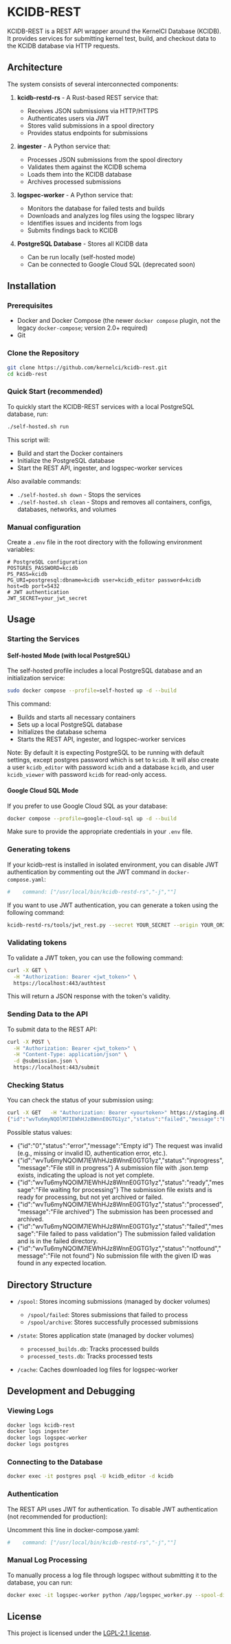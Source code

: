 # KCIDB-REST

KCIDB-REST is a REST API wrapper around the KernelCI Database (KCIDB). It provides services for submitting kernel test, build, and checkout data to the KCIDB database via HTTP requests.

## Architecture

The system consists of several interconnected components:

1. **kcidb-restd-rs** - A Rust-based REST service that:
   - Receives JSON submissions via HTTP/HTTPS
   - Authenticates users via JWT
   - Stores valid submissions in a spool directory
   - Provides status endpoints for submissions

2. **ingester** - A Python service that:
   - Processes JSON submissions from the spool directory
   - Validates them against the KCIDB schema
   - Loads them into the KCIDB database
   - Archives processed submissions

3. **logspec-worker** - A Python service that:
   - Monitors the database for failed tests and builds
   - Downloads and analyzes log files using the logspec library
   - Identifies issues and incidents from logs
   - Submits findings back to KCIDB

4. **PostgreSQL Database** - Stores all KCIDB data
   - Can be run locally (self-hosted mode)
   - Can be connected to Google Cloud SQL (deprecated soon)

## Installation

### Prerequisites

- Docker and Docker Compose (the newer `docker compose` plugin, not the legacy `docker-compose`; version 2.0+ required)
- Git

### Clone the Repository

```bash
git clone https://github.com/kernelci/kcidb-rest.git
cd kcidb-rest
```

### Quick Start (recommended)
To quickly start the KCIDB-REST services with a local PostgreSQL database, run:

```bash
./self-hosted.sh run
```
This script will:
- Build and start the Docker containers
- Initialize the PostgreSQL database
- Start the REST API, ingester, and logspec-worker services

Also available commands:
- `./self-hosted.sh down` - Stops the services
- `./self-hosted.sh clean` - Stops and removes all containers, configs, databases, networks, and volumes

### Manual configuration

Create a `.env` file in the root directory with the following environment variables:

```
# PostgreSQL configuration
POSTGRES_PASSWORD=kcidb
PS_PASS=kcidb
PG_URI=postgresql:dbname=kcidb user=kcidb_editor password=kcidb host=db port=5432
# JWT authentication
JWT_SECRET=your_jwt_secret
```

## Usage

### Starting the Services

#### Self-hosted Mode (with local PostgreSQL)

The self-hosted profile includes a local PostgreSQL database and an initialization service:

```bash
sudo docker compose --profile=self-hosted up -d --build
```

This command:
- Builds and starts all necessary containers
- Sets up a local PostgreSQL database
- Initializes the database schema
- Starts the REST API, ingester, and logspec-worker services

Note: By default it is expecting PostgreSQL to be running with default settings, except postgres password which is set to `kcidb`.
It will also create a user `kcidb_editor` with password `kcidb` and a database `kcidb`, and user `kcidb_viewer` with password `kcidb` for read-only access.

#### Google Cloud SQL Mode

If you prefer to use Google Cloud SQL as your database:

```bash
docker compose --profile=google-cloud-sql up -d --build
```

Make sure to provide the appropriate credentials in your `.env` file.

### Generating tokens

If your kcidb-rest is installed in isolated environment, you can disable JWT authentication by commenting out the JWT command in `docker-compose.yaml`:

```yaml
#    command: ["/usr/local/bin/kcidb-restd-rs","-j",""]
```

If you want to use JWT authentication, you can generate a token using the following command:

```bash
kcidb-restd-rs/tools/jwt_rest.py --secret YOUR_SECRET --origin YOUR_ORIGIN
```

### Validating tokens

To validate a JWT token, you can use the following command:

```bash
curl -X GET \
  -H "Authorization: Bearer <jwt_token>" \
  https://localhost:443/authtest
```
This will return a JSON response with the token's validity.

### Sending Data to the API

To submit data to the REST API:

```bash
curl -X POST \
  -H "Authorization: Bearer <jwt_token>" \
  -H "Content-Type: application/json" \
  -d @submission.json \
  https://localhost:443/submit
```

### Checking Status

You can check the status of your submission using:

```bash
curl -X GET   -H "Authorization: Bearer <yourtoken>" https://staging.db.kernelci.org/status?id=wvTu6myNQOlM7IEWhHJz8WnnE0GTG1yz
{"id":"wvTu6myNQOlM7IEWhHJz8WnnE0GTG1yz","status":"failed","message":"File found"}
```

Possible status values:

-	{"id":"0","status":"error","message":"Empty id"}	The request was invalid (e.g., missing or invalid ID, authentication error, etc.).
-	{"id":"wvTu6myNQOlM7IEWhHJz8WnnE0GTG1yz","status":"inprogress","message":"File still in progress"}	A submission file with .json.temp exists, indicating the upload is not yet complete.
-	{"id":"wvTu6myNQOlM7IEWhHJz8WnnE0GTG1yz","status":"ready","message":"File waiting for processing"}	The submission file exists and is ready for processing, but not yet archived or failed.
-	{"id":"wvTu6myNQOlM7IEWhHJz8WnnE0GTG1yz","status":"processed","message":"File archived"}	The submission has been processed and archived.
-	{"id":"wvTu6myNQOlM7IEWhHJz8WnnE0GTG1yz","status":"failed","message":"File failed to pass validation"}	The submission failed validation and is in the failed directory.
-	{"id":"wvTu6myNQOlM7IEWhHJz8WnnE0GTG1yz","status":"notfound","message":"File not found"}	No submission file with the given ID was found in any expected location.


## Directory Structure

- `/spool`: Stores incoming submissions (managed by docker volumes)
  - `/spool/failed`: Stores submissions that failed to process
  - `/spool/archive`: Stores successfully processed submissions

- `/state`: Stores application state (managed by docker volumes)
  - `processed_builds.db`: Tracks processed builds
  - `processed_tests.db`: Tracks processed tests

- `/cache`: Caches downloaded log files for logspec-worker

## Development and Debugging

### Viewing Logs

```bash
docker logs kcidb-rest
docker logs ingester
docker logs logspec-worker
docker logs postgres
```

### Connecting to the Database

```bash
docker exec -it postgres psql -U kcidb_editor -d kcidb
```

### Authentication

The REST API uses JWT for authentication. To disable JWT authentication (not recommended for production):

Uncomment this line in docker-compose.yaml:
```yaml
#    command: ["/usr/local/bin/kcidb-restd-rs","-j",""]
```

### Manual Log Processing

To manually process a log file through logspec without submitting it to the database, you can run:

```bash
docker exec -it logspec-worker python /app/logspec_worker.py --spool-dir /app/spool --origins microsoft --dry-run
```

## License

This project is licensed under the [LGPL-2.1 license](https://www.gnu.org/licenses/old-licenses/lgpl-2.1.en.html).

